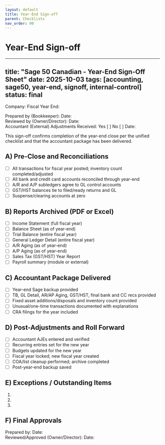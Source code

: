 ```yaml
---
layout: default
title: Year-End Sign-off
parent: Checklists
nav_order: 90
---
```

# Year-End Sign-off

---
title: "Sage 50 Canadian - Year-End Sign-Off Sheet"
date: 2025-10-03
tags: [accounting, sage50, year-end, signoff, internal-control]
status: final
---

Company:                             Fiscal Year End:          

Prepared by (Bookkeeper):                           Date:             
Reviewed by (Owner/Director):                       Date:             
Accountant (External) Adjustments Received:  Yes [ ]  No [ ]   Date:     

This sign-off confirms completion of the year-end close per the unified checklist and that the accountant package has been delivered.

## A) Pre-Close and Reconciliations
- [ ] All transactions for fiscal year posted; inventory count completed/adjusted
- [ ] All bank and credit card accounts reconciled through year-end
- [ ] A/R and A/P subledgers agree to GL control accounts
- [ ] GST/HST balances tie to filed/ready returns and GL
- [ ] Suspense/clearing accounts at zero

## B) Reports Archived (PDF or Excel)
- [ ] Income Statement (full fiscal year)
- [ ] Balance Sheet (as of year-end)
- [ ] Trial Balance (entire fiscal year)
- [ ] General Ledger Detail (entire fiscal year)
- [ ] A/R Aging (as of year-end)
- [ ] A/P Aging (as of year-end)
- [ ] Sales Tax (GST/HST) Year Report
- [ ] Payroll summary (module or external)

## C) Accountant Package Delivered
- [ ] Year-end Sage backup provided
- [ ] TB, GL Detail, AR/AP Aging, GST/HST, final bank and CC recs provided
- [ ] Fixed asset additions/disposals and inventory count provided
- [ ] Unusual/one-time transactions documented with explanations
- [ ] CRA filings for the year included

## D) Post-Adjustments and Roll Forward
- [ ] Accountant AJEs entered and verified
- [ ] Recurring entries set for the new year
- [ ] Budgets updated for the new year
- [ ] Fiscal year locked; new fiscal year created
- [ ] COA/list cleanup performed; archive completed
- [ ] Post-year-end backup saved

## E) Exceptions / Outstanding Items
1. 
2. 
3. 

## F) Final Approvals
Prepared by:                               Date:           
Reviewed/Approved (Owner/Director):        Date:           
